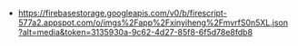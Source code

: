 - https://firebasestorage.googleapis.com/v0/b/firescript-577a2.appspot.com/o/imgs%2Fapp%2Fxinyiheng%2FmvrfS0n5XL.json?alt=media&token=3135930a-9c62-4d27-85f8-6f5d78e8fdb8
